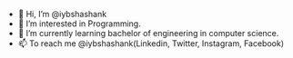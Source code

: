 - 👋 Hi, I’m @iybshashank
- 👀 I’m interested in Programming.
- 🌱 I’m currently learning bachelor of engineering in computer science.
- 📫 To reach me @iybshashank(Linkedin, Twitter, Instagram, Facebook)

<!---
iybshashank/iybshashank is a ✨ special ✨ repository because its `README.md` (this file) appears on your GitHub profile.
You can click the Preview link to take a look at your changes.
--->
